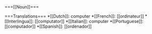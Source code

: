 ===[[Noun]]===

===Translations===
*[[Dutch]]: computer
*[[French]]: [[ordinateur]]
*[[Interlingua]]: [[computator]]
*[[Italian]]: computer
*[[Portuguese]]: [[computador]]
*[[Spanish]]: [[ordenador]]